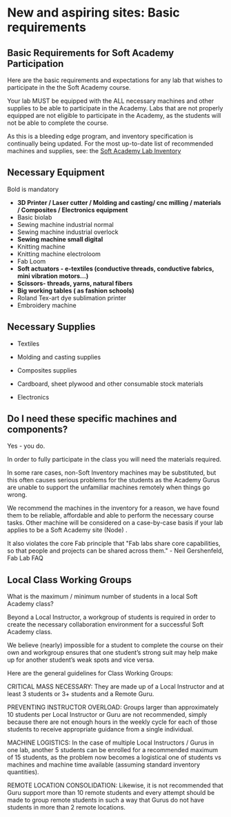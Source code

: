 # New and aspiring sites: Basic requirements

## Basic Requirements for Soft Academy Participation

Here are the basic requirements and expectations for any lab that wishes to participate in the the Soft Academy course.

Your lab MUST be equipped with the ALL necessary machines and other supplies to be able to participate in the Academy. Labs that are not properly equipped are not eligible to participate in the Academy, as the students will not be able to complete the course.

As this is a bleeding edge program, and inventory specification is continually being updated. For the most up-to-date list of recommended machines and supplies, see: the [Soft Academy Lab Inventory](https://docs.google.com/spreadsheets/d/1TvBthCZPWZrIqn_Ew0iTUXM_QmK9HLjZkhyg8D-4SXM/edit?usp=sharing)

## Necessary Equipment 
Bold is mandatory

- **3D Printer / Laser cutter / Molding and casting/ cnc milling / materials / Composites / Electronics equipment**
- Basic biolab
- Sewing machine industrial normal
- Sewing machine industrial overlock
- **Sewing machine small digital**
- Knitting machine
- Knitting machine electroloom
- Fab Loom
- **Soft actuators - e-textiles (conductive threads, conductive fabrics, mini vibration motors…)**
- **Scissors- threads, yarns, natural fibers**
- **Big working tables ( as fashion schools)**
- Roland Tex-art dye sublimation printer
- Embroidery machine

## Necessary Supplies

- Textiles

- Molding and casting supplies

- Composites supplies

- Cardboard, sheet plywood and other consumable stock materials

- Electronics

## Do I need these specific machines and components?

Yes - you do.

In order to fully participate in the class you will need the materials required. 

In some rare cases, non-Soft Inventory machines may be substituted, but this often causes serious problems for the students as the Academy Gurus are unable to support the unfamiliar machines remotely when things go wrong.

We recommend the machines in the inventory for a reason, we have found them to be reliable, affordable and able to perform the necessary course tasks. Other machine will be considered on a case-by-case basis if your lab applies to be a Soft Academy site (Node) .

It also violates the core Fab principle that "Fab labs share core capabilities, so that people and projects can be shared across them." - Neil Gershenfeld, Fab Lab FAQ

## Local Class Working Groups

What is the maximum / minimum number of students in a local Soft Academy class?

Beyond a Local Instructor, a workgroup of students is required in order to create the necessary collaboration environment for a successful Soft Academy class.

We believe (nearly) impossible for a student to complete the course on their own and workgroup ensures that one student’s strong suit may help make up for another student’s weak spots and vice versa.

Here are the general guidelines for Class Working Groups:

CRITICAL MASS NECESSARY: They are made up of a Local Instructor and at least 3 students or 3+ students and a Remote Guru.

PREVENTING INSTRUCTOR OVERLOAD: Groups larger than approximately 10 students per Local Instructor or Guru are not recommended, simply because there are not enough hours in the weekly cycle for each of those students to receive appropriate guidance from a single individual.

MACHINE LOGISTICS: In the case of multiple Local Instructors / Gurus in one lab, another 5 students can be enrolled for a recommended maximum of 15 students, as the problem now becomes a logistical one of students vs machines and machine time available (assuming standard inventory quantities).

REMOTE LOCATION CONSOLIDATION: Likewise, it is not recommended that Guru support more than 10 remote students and every attempt should be made to group remote students in such a way that Gurus do not have students in more than 2 remote locations.
